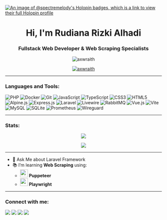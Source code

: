 [![An image of @spectremelody's Holopin badges, which is a link to view their full Holopin profile](https://holopin.me/spectremelody)](https://holopin.io/@spectremelody)
<h1 align="center">Hi, I'm Rudiana Rizki Alhadi</h1>
<h3 align="center">Fullstack Web Developer & Web Scraping Specialists</h3>

<p align="center"> <img src="https://komarev.com/ghpvc/?username=spectremelody&label=Profile%20views&color=0e75b6&style=flat" alt="axwraith" /> </p>

<p align="center"> <a href="https://github.com/Axwraith"><img src="https://github-profile-trophy.vercel.app/?username=axwraith&theme=tokyonight&column=4&row=2&margin-w=10&margin-h=8&no-frame=true" alt="axwraith" /></a> </p>

<hr>

<h3 align="left">Languages and Tools:</h3>

![PHP](https://img.shields.io/badge/php-%23777BB4.svg?style=for-the-badge&logo=php&logoColor=white) ![Docker](https://img.shields.io/badge/docker-%230db7ed.svg?style=for-the-badge&logo=docker&logoColor=white) ![Git](https://img.shields.io/badge/git-%23F05033.svg?style=for-the-badge&logo=git&logoColor=white) ![JavaScript](https://img.shields.io/badge/javascript-%23323330.svg?style=for-the-badge&logo=javascript&logoColor=%23F7DF1E) ![TypeScript](https://img.shields.io/badge/typescript-%23007ACC.svg?style=for-the-badge&logo=typescript&logoColor=white) ![CSS3](https://img.shields.io/badge/css3-%231572B6.svg?style=for-the-badge&logo=css3&logoColor=white) ![HTML5](https://img.shields.io/badge/html5-%23E34F26.svg?style=for-the-badge&logo=html5&logoColor=white) ![Alpine.js](https://img.shields.io/badge/alpinejs-white.svg?style=for-the-badge&logo=alpinedotjs&logoColor=%238BC0D0) ![Express.js](https://img.shields.io/badge/express.js-%23404d59.svg?style=for-the-badge&logo=express&logoColor=%2361DAFB) ![Laravel](https://img.shields.io/badge/laravel-%23FF2D20.svg?style=for-the-badge&logo=laravel&logoColor=white) ![Livewire](https://img.shields.io/badge/livewire-%234e56a6.svg?style=for-the-badge&logo=livewire&logoColor=white) ![RabbitMQ](https://img.shields.io/badge/rabbitmq-FF6600?style=for-the-badge&logo=rabbitmq&logoColor=white) ![Vue.js](https://img.shields.io/badge/vue.js-%2335495e.svg?style=for-the-badge&logo=vuedotjs&logoColor=%234FC08D) ![Vite](https://img.shields.io/badge/vite-%23646CFF.svg?style=for-the-badge&logo=vite&logoColor=white) ![MySQL](https://img.shields.io/badge/mysql-4479A1.svg?style=for-the-badge&logo=mysql&logoColor=white) ![SQLite](https://img.shields.io/badge/sqlite-%2307405e.svg?style=for-the-badge&logo=sqlite&logoColor=white) ![Prometheus](https://img.shields.io/badge/Prometheus-E6522C?style=for-the-badge&logo=Prometheus&logoColor=white) ![Wireguard](https://img.shields.io/badge/wireguard-%2388171A.svg?style=for-the-badge&logo=wireguard&logoColor=white)

<hr>

<h3 align="left">Stats:</h3>

<p align="center">
  <img src="https://github-readme-stats.vercel.app/api/top-langs/?username=axwraith&theme=tokyonight&hide_border=false&include_all_commits=true&count_private=true&layout=compact">
</p>
<p align="center">
  <img src="https://nirzak-streak-stats.vercel.app/?user=axwraith&theme=tokyonight&hide_border=false">
</p>

<hr>

- 💭 Ask Me about Laravel Framework
- 📚 I’m learning **Web Scraping** using:
  - <img src="https://raw.githubusercontent.com/marwin1991/profile-technology-icons/refs/heads/main/icons/puppeteer.png" style="width:25px;"> **Puppeteer**
  - <img src="https://raw.githubusercontent.com/marwin1991/profile-technology-icons/refs/heads/main/icons/playwright.png" style="width:25px;"> **Playwright**

<hr>

<h3 align="left">Connect with me:</h3>
<div>
<a href="https://instagram.com/spectremelody" target="_blank"><img src="https://img.shields.io/badge/-Instagram-%23E4405F?style=for-the-badge&logo=instagram&logoColor=white" target="_blank"></a>
<a href="https://discord.com/users/467911582542725121" target="_blank"><img src="https://img.shields.io/badge/Discord-7289DA?style=for-the-badge&logo=discord&logoColor=white" target="_blank"></a> 
<a href = "mailto:rudianahadi@gmail.com"><img src="https://img.shields.io/badge/-Gmail-%23333?style=for-the-badge&logo=gmail&logoColor=white" target="_blank"></a>
<a href="https://www.linkedin.com/in/rudiana-rizki-alhadi-33250520b" target="_blank"><img src="https://img.shields.io/badge/-LinkedIn-%230077B5?style=for-the-badge&logo=linkedin&logoColor=white" target="_blank">
</div>
